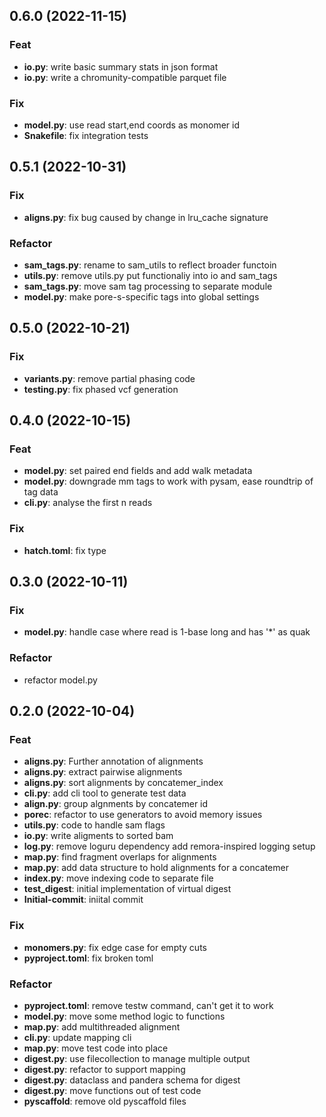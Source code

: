 ## 0.6.0 (2022-11-15)

### Feat

- **io.py**: write basic summary stats in json format
- **io.py**: write a chromunity-compatible parquet file

### Fix

- **model.py**: use read start,end coords as monomer id
- **Snakefile**: fix integration tests

## 0.5.1 (2022-10-31)

### Fix

- **aligns.py**: fix bug caused by change in lru_cache signature

### Refactor

- **sam_tags.py**: rename to sam_utils to reflect broader functoin
- **utils.py**: remove utils.py put functionaliy into io and sam_tags
- **sam_tags.py**: move sam tag processing to separate module
- **model.py**: make pore-s-specific tags into global settings

## 0.5.0 (2022-10-21)

### Fix

- **variants.py**: remove partial phasing code
- **testing.py**: fix phased vcf generation

## 0.4.0 (2022-10-15)

### Feat

- **model.py**: set paired end fields and add walk metadata
- **model.py**: downgrade mm tags to work with pysam, ease roundtrip of tag data
- **cli.py**: analyse the first n reads

### Fix

- **hatch.toml**: fix type

## 0.3.0 (2022-10-11)

### Fix

- **model.py**: handle case where read is 1-base long and has '*' as quak

### Refactor

- refactor model.py

## 0.2.0 (2022-10-04)

### Feat

- **aligns.py**: Further annotation of alignments
- **aligns.py**: extract pairwise alignments
- **aligns.py**: sort alignments by concatemer_index
- **cli.py**: add cli tool to generate test data
- **align.py**: group algnments by concatemer id
- **porec**: refactor to use generators to avoid memory issues
- **utils.py**: code to handle sam flags
- **io.py**: write aligments to sorted bam
- **log.py**: remove loguru dependency add remora-inspired logging setup
- **map.py**: find fragment overlaps for alignments
- **map.py**: add data structure to hold alignments for a concatemer
- **index.py**: move indexing code to separate file
- **test_digest**: initial implementation of virtual digest
- **Initial-commit**: iniital commit

### Fix

- **monomers.py**: fix edge case for empty cuts
- **pyproject.toml**: fix broken toml

### Refactor

- **pyproject.toml**: remove testw command, can't get it to work
- **model.py**: move some method logic to functions
- **map.py**: add multithreaded alignment
- **cli.py**: update mapping cli
- **map.py**: move test code into place
- **digest.py**: use filecollection to manage multiple output
- **digest.py**: refactor to support mapping
- **digest.py**: dataclass and pandera schema for digest
- **digest.py**: move functions out of test code
- **pyscaffold**: remove old pyscaffold files
